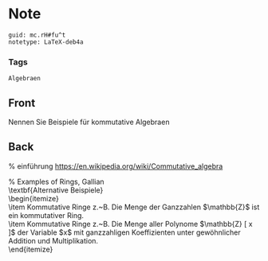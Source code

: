 # Note
```
guid: mc.rH#fu^t
notetype: LaTeX-deb4a
```

### Tags
```
Algebraen
```

## Front
Nennen Sie Beispiele für kommutative Algebraen

## Back
% einführung <a href= 
"https://en.wikipedia.org/wiki/Commutative_algebra">https://en.wikipedia.org/wiki/Commutative_algebra</a>
<div>
  % Examples of Rings, Gallian
</div>
<div>
  \textbf{Alternative Beispiele}
</div>
<div>
  \begin{itemize}
</div>
<div>
  \item Kommutative Ringe z.~B. Die Menge der Ganzzahlen
  $\mathbb{Z}$ ist ein kommutativer Ring.
</div>
<div>
  \item <span>Kommutative Ringe z.~B.</span> <span>Die Menge aller
  Polynome</span> <span>$\mathbb{Z} [ x ]$</span> <span>der
  Variable $x$ mit ganzzahligen Koeffizienten unter gewöhnlicher
  Addition und Multiplikation.</span>
</div>
<div>
  \end{itemize}
</div>
